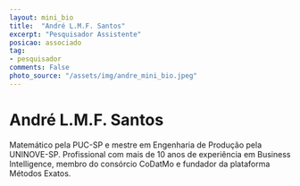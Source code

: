 ```yaml
---
layout: mini_bio
title:  "André L.M.F. Santos"
excerpt: "Pesquisador Assistente"
posicao: associado
tag:
- pesquisador
comments: False
photo_source: "/assets/img/andre_mini_bio.jpeg"
---
```

# André L.M.F. Santos

 Matemático pela PUC-SP e mestre em Engenharia de Produção pela UNINOVE-SP. Profissional com mais de 10 anos de experiência em Business Intelligence, membro do consórcio CoDatMo e fundador da plataforma Métodos Exatos.
